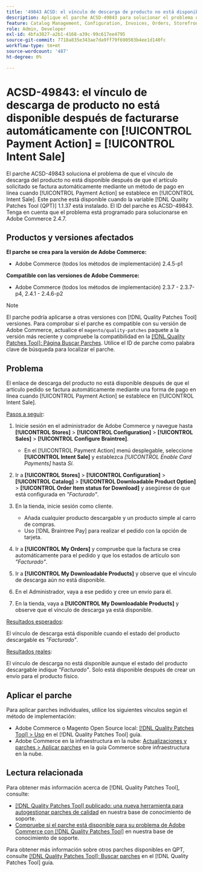 ```yaml
---
title: '49843 ACSD: el vínculo de descarga de producto no está disponible después de facturarse automáticamente con [!UICONTROL Payment Action] = [!UICONTROL Intent Sale]'
description: Aplique el parche ACSD-49843 para solucionar el problema de Adobe Commerce en el que el vínculo de descarga de productos no está disponible después de que el artículo solicitado se factura automáticamente mediante un método de pago en línea cuando [!UICONTROL Payment Action] se establece en [!UICONTROL Intent Sale].
feature: Catalog Management, Configuration, Invoices, Orders, Storefront
role: Admin, Developer
exl-id: 4bfa3827-a2b1-4168-a39c-99c617ee4795
source-git-commit: 7718a835e343ae7da9ff79f690503b4ee1d140fc
workflow-type: tm+mt
source-wordcount: '487'
ht-degree: 0%

---
```


# ACSD-49843: el vínculo de descarga de producto no está disponible después de facturarse automáticamente con [!UICONTROL Payment Action] = [!UICONTROL Intent Sale]

El parche ACSD-49843 soluciona el problema de que el vínculo de descarga del producto no está disponible después de que el artículo solicitado se factura automáticamente mediante un método de pago en línea cuando [!UICONTROL Payment Action] se establece en [!UICONTROL Intent Sale]. Este parche está disponible cuando la variable [!DNL Quality Patches Tool (QPT)] 1.1.37 está instalado. El ID del parche es ACSD-49843. Tenga en cuenta que el problema está programado para solucionarse en Adobe Commerce 2.4.7.

## Productos y versiones afectados

**El parche se crea para la versión de Adobe Commerce:**

* Adobe Commerce (todos los métodos de implementación) 2.4.5-p1

**Compatible con las versiones de Adobe Commerce:**

* Adobe Commerce (todos los métodos de implementación) 2.3.7 - 2.3.7-p4, 2.4.1 - 2.4.6-p2

>[!NOTE]
>
>El parche podría aplicarse a otras versiones con [!DNL Quality Patches Tool] versiones. Para comprobar si el parche es compatible con su versión de Adobe Commerce, actualice el `magento/quality-patches` paquete a la versión más reciente y compruebe la compatibilidad en la [[!DNL Quality Patches Tool]: Página Buscar Parches](https://experienceleague.adobe.com/tools/commerce-quality-patches/index.html). Utilice el ID de parche como palabra clave de búsqueda para localizar el parche.

## Problema

El enlace de descarga del producto no está disponible después de que el artículo pedido se factura automáticamente mediante una forma de pago en línea cuando [!UICONTROL Payment Action] se establece en [!UICONTROL Intent Sale].

<u>Pasos a seguir</u>:

1. Inicie sesión en el administrador de Adobe Commerce y navegue hasta **[!UICONTROL Stores]** > **[!UICONTROL Configuration]** > **[!UICONTROL Sales]** > **[!UICONTROL Configure Braintree]**.

   * En el [!UICONTROL Payment Action] menú desplegable, seleccione **[!UICONTROL Intent Sale]** y establezca *[!UICONTROL Enable Card Payments]* hasta *Sí*.

1. Ir a **[!UICONTROL Stores]** > **[!UICONTROL Configuration]** > **[!UICONTROL Catalog]** > **[!UICONTROL Downloadable Product Option]** > **[!UICONTROL Order Item status for Download]** y asegúrese de que está configurada en *&quot;Facturado&quot;*.
1. En la tienda, inicie sesión como cliente.

   * Añada cualquier producto descargable y un producto simple al carro de compras.
   * Uso [!DNL Braintree Pay] para realizar el pedido con la opción de tarjeta.

1. Ir a **[!UICONTROL My Orders]** y compruebe que la factura se crea automáticamente para el pedido y que los estados de artículo son *&quot;Facturado&quot;*.
1. Ir a **[!UICONTROL My Downloadable Products]** y observe que el vínculo de descarga aún no está disponible.
1. En el Administrador, vaya a ese pedido y cree un envío para él.
1. En la tienda, vaya a **[!UICONTROL My Downloadable Products]** y observe que el vínculo de descarga ya está disponible.

<u>Resultados esperados</u>:

El vínculo de descarga está disponible cuando el estado del producto descargable es *&quot;Facturado&quot;*.

<u>Resultados reales</u>:

El vínculo de descarga no está disponible aunque el estado del producto descargable indique *&quot;Facturado&quot;*. Solo está disponible después de crear un envío para el producto físico.

## Aplicar el parche

Para aplicar parches individuales, utilice los siguientes vínculos según el método de implementación:

* Adobe Commerce o Magento Open Source local: [[!DNL Quality Patches Tool] > Uso](https://experienceleague.adobe.com/docs/commerce-operations/tools/quality-patches-tool/usage.html) en el [!DNL Quality Patches Tool] guía.
* Adobe Commerce en la infraestructura en la nube: [Actualizaciones y parches > Aplicar parches](https://experienceleague.adobe.com/docs/commerce-cloud-service/user-guide/develop/upgrade/apply-patches.html) en la guía Commerce sobre infraestructura en la nube.

## Lectura relacionada

Para obtener más información acerca de [!DNL Quality Patches Tool], consulte:

* [[!DNL Quality Patches Tool] publicado: una nueva herramienta para autogestionar parches de calidad](/help/announcements/adobe-commerce-announcements/magento-quality-patches-released-new-tool-to-self-serve-quality-patches.md) en nuestra base de conocimiento de soporte.
* [Compruebe si el parche está disponible para su problema de Adobe Commerce con [!DNL Quality Patches Tool]](/help/support-tools/patches-available-in-qpt-tool/check-patch-for-magento-issue-with-magento-quality-patches.md) en nuestra base de conocimiento de soporte.

Para obtener más información sobre otros parches disponibles en QPT, consulte [[!DNL Quality Patches Tool]: Buscar parches](https://experienceleague.adobe.com/tools/commerce-quality-patches/index.html) en el [!DNL Quality Patches Tool] guía.
